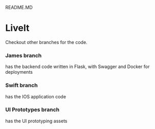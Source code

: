 README.MD

# LiveIt

Checkout other branches for the code.

### James branch

has the backend code written in Flask, with Swagger and Docker for deployments

### Swift branch

has the IOS application code

### UI Prototypes branch

has the UI prototyping assets 
